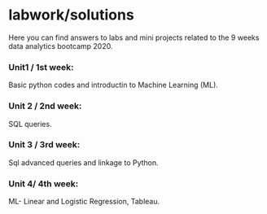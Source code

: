 # labwork/solutions 
Here you can find answers to labs and mini projects related to the 9 weeks data analytics bootcamp 2020. 
### Unit1 / 1st week:
Basic python codes and introductin to Machine Learning (ML).
### Unit 2 / 2nd week:
SQL queries.
### Unit 3 / 3rd week:
Sql advanced queries and linkage to Python.
### Unit 4/ 4th week:
ML- Linear and Logistic Regression, Tableau. 

